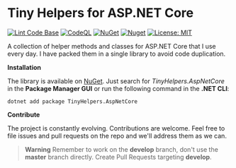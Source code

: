 # Tiny Helpers for ASP.NET Core

[![Lint Code Base](https://github.com/marcominerva/TinyHelpers/actions/workflows/linter.yml/badge.svg)](https://github.com/marcominerva/TinyHelpers/actions/workflows/linter.yml)
[![CodeQL](https://github.com/marcominerva/TinyHelpers/actions/workflows/codeql.yml/badge.svg)](https://github.com/marcominerva/TinyHelpers/actions/workflows/codeql.yml)
[![NuGet](https://img.shields.io/nuget/v/TinyHelpers.AspNetCore.svg?style=flat-square)](https://www.nuget.org/packages/TinyHelpers.AspNetCore)
[![Nuget](https://img.shields.io/nuget/dt/TinyHelpers.AspNetCore)](https://www.nuget.org/packages/TinyHelpers.AspNetCore)
[![License: MIT](https://img.shields.io/badge/License-MIT-yellow.svg)](https://github.com/marcominerva/TinyHelpers/blob/master/LICENSE)

A collection of helper methods and classes for ASP.NET Core that I use every day. I have packed them in a single library to avoid code duplication.

**Installation**

The library is available on [NuGet](https://www.nuget.org/packages/TinyHelpers.AspNetCore). Just search for *TinyHelpers.AspNetCore* in the **Package Manager GUI** or run the following command in the **.NET CLI**:

    dotnet add package TinyHelpers.AspNetCore

**Contribute**

The project is constantly evolving. Contributions are welcome. Feel free to file issues and pull requests on the repo and we'll address them as we can. 

> **Warning**
Remember to work on the **develop** branch, don't use the **master** branch directly. Create Pull Requests targeting **develop**.
